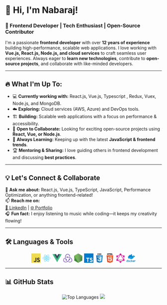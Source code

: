 # 👋 Hi, I'm Nabaraj!  

### 🚀 Frontend Developer | Tech Enthusiast | Open-Source Contributor  

I'm a passionate **frontend developer** with over **12 years of experience** building high-performance, scalable web applications. I love working with **Vue.js, React.js, Node.js, and cloud services** to craft seamless user experiences. Always eager to **learn new technologies**, contribute to **open-source projects**, and collaborate with like-minded developers.  

---

## 🔥 What I'm Up To:  

- 💻 **Currently working with:** React.js, Vue.js, Typescript , Redux, Vuex, Node.js, and MongoDB.  
- ☁️ **Exploring:** Cloud services (AWS, Azure) and DevOps tools.  
- 🏗️ **Building:** Scalable web applications with a focus on performance & accessibility.  
- 🤝 **Open to Collaborate:** Looking for exciting open-source projects using **React, Vue, or Node.js**.  
- 📖 **Always Learning:** Keeping up with the latest **JavaScript & frontend trends**.  
- 🏆 **Mentoring & Sharing:** I love guiding others in frontend development and discussing **best practices**.  

---

## 💡 Let's Connect & Collaborate  

💬 **Ask me about:** React.js, Vue.js, TypeScript, JavaScript, Performance Optimization, or anything frontend-related!  
📫 **Reach me on:**  
[🔗 LinkedIn](https://www.linkedin.com/in/nabarajsaha) | [🌐 Portfolio](https://nabarajwebdev.vercel.app/)  
🎧 **Fun fact:** I enjoy listening to music while coding—it keeps my creativity flowing!  

---

## 🛠️ Languages & Tools  

<p align="center">
  <img height="30" src="https://raw.githubusercontent.com/github/explore/main/topics/javascript/javascript.png">
  <img height="30" src="https://raw.githubusercontent.com/github/explore/main/topics/react/react.png">
  <img height="30" src="https://raw.githubusercontent.com/github/explore/main/topics/vue/vue.png">
  <img height="30" src="https://raw.githubusercontent.com/github/explore/main/topics/redux/redux.png">
  <img height="30" src="https://raw.githubusercontent.com/github/explore/main/topics/nodejs/nodejs.png">
  <img height="30" src="https://raw.githubusercontent.com/github/explore/main/topics/typescript/typescript.png">
  <img height="30" src="https://raw.githubusercontent.com/github/explore/main/topics/css/css.png">
  <img height="30" src="https://raw.githubusercontent.com/github/explore/main/topics/html/html.png">
  <img height="30" src="https://raw.githubusercontent.com/github/explore/main/topics/graphql/graphql.png">
  <img height="30" src="https://raw.githubusercontent.com/github/explore/main/topics/docker/docker.png">
</p>  

---

## 📊 GitHub Stats  

<p align="center">
  <img src="https://github-readme-stats.vercel.app/api/top-langs/?username=nabaraj&layout=compact&theme=radical" alt="Top Languages" />
<!--   <br />
  <img src="https://github-readme-stats.vercel.app/api?username=nabaraj&show_icons=true&theme=radical" alt="GitHub Stats" />
  <br> -->
  <img src="https://awesome-github-stats.azurewebsites.net/user-stats/nabaraj?cardType=level&theme=tokyonight&preferLogin=false"/>
</p>  
